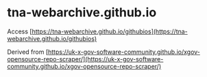# tna-webarchive.github.io

Access [https://tna-webarchive.github.io/githubios](https://tna-webarchive.github.io/githubios)

Derived from [https://uk-x-gov-software-community.github.io/xgov-opensource-repo-scraper/](https://uk-x-gov-software-community.github.io/xgov-opensource-repo-scraper/) 
